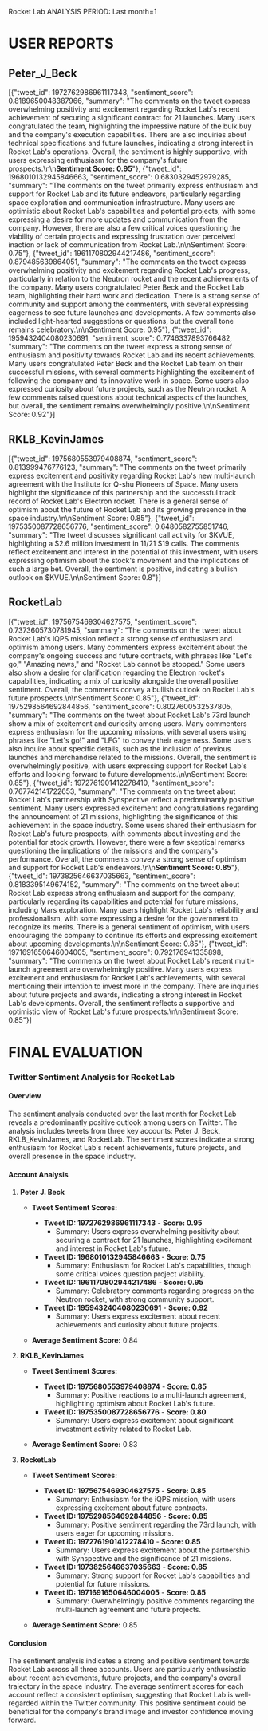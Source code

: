 Rocket Lab
ANALYSIS PERIOD: Last month=1

# USER REPORTS
## Peter_J_Beck
[{"tweet_id": 1972762986961117343, "sentiment_score": 0.8189650048387966, "summary": "The comments on the tweet express overwhelming positivity and excitement regarding Rocket Lab's recent achievement of securing a significant contract for 21 launches. Many users congratulated the team, highlighting the impressive nature of the bulk buy and the company's execution capabilities. There are also inquiries about technical specifications and future launches, indicating a strong interest in Rocket Lab's operations. Overall, the sentiment is highly supportive, with users expressing enthusiasm for the company's future prospects.\n\n**Sentiment Score: 0.95**"}, {"tweet_id": 1968010132945846663, "sentiment_score": 0.6830329452979285, "summary": "The comments on the tweet primarily express enthusiasm and support for Rocket Lab and its future endeavors, particularly regarding space exploration and communication infrastructure. Many users are optimistic about Rocket Lab's capabilities and potential projects, with some expressing a desire for more updates and communication from the company. However, there are also a few critical voices questioning the viability of certain projects and expressing frustration over perceived inaction or lack of communication from Rocket Lab.\n\nSentiment Score: 0.75"}, {"tweet_id": 1961170802944217486, "sentiment_score": 0.879485639864051, "summary": "The comments on the tweet express overwhelming positivity and excitement regarding Rocket Lab's progress, particularly in relation to the Neutron rocket and the recent achievements of the company. Many users congratulated Peter Beck and the Rocket Lab team, highlighting their hard work and dedication. There is a strong sense of community and support among the commenters, with several expressing eagerness to see future launches and developments. A few comments also included light-hearted suggestions or questions, but the overall tone remains celebratory.\n\nSentiment Score: 0.95"}, {"tweet_id": 1959432404080230691, "sentiment_score": 0.7746337893766482, "summary": "The comments on the tweet express a strong sense of enthusiasm and positivity towards Rocket Lab and its recent achievements. Many users congratulated Peter Beck and the Rocket Lab team on their successful missions, with several comments highlighting the excitement of following the company and its innovative work in space. Some users also expressed curiosity about future projects, such as the Neutron rocket. A few comments raised questions about technical aspects of the launches, but overall, the sentiment remains overwhelmingly positive.\n\nSentiment Score: 0.92"}]
## RKLB_KevinJames
[{"tweet_id": 1975680553979408874, "sentiment_score": 0.813999476776123, "summary": "The comments on the tweet primarily express excitement and positivity regarding Rocket Lab's new multi-launch agreement with the Institute for Q-shu Pioneers of Space. Many users highlight the significance of this partnership and the successful track record of Rocket Lab's Electron rocket. There is a general sense of optimism about the future of Rocket Lab and its growing presence in the space industry.\n\nSentiment Score: 0.85"}, {"tweet_id": 1975350087728656776, "sentiment_score": 0.6480582755851746, "summary": "The tweet discusses significant call activity for $KVUE, highlighting a $2.6 million investment in 11/21 $19 calls. The comments reflect excitement and interest in the potential of this investment, with users expressing optimism about the stock's movement and the implications of such a large bet. Overall, the sentiment is positive, indicating a bullish outlook on $KVUE.\n\nSentiment Score: 0.8"}]
## RocketLab
[{"tweet_id": 1975675469304627575, "sentiment_score": 0.7373605730781945, "summary": "The comments on the tweet about Rocket Lab's iQPS mission reflect a strong sense of enthusiasm and optimism among users. Many commenters express excitement about the company's ongoing success and future contracts, with phrases like \"Let's go,\" \"Amazing news,\" and \"Rocket Lab cannot be stopped.\" Some users also show a desire for clarification regarding the Electron rocket's capabilities, indicating a mix of curiosity alongside the overall positive sentiment. Overall, the comments convey a bullish outlook on Rocket Lab's future prospects.\n\nSentiment Score: 0.85"}, {"tweet_id": 1975298564692844856, "sentiment_score": 0.8027600532537805, "summary": "The comments on the tweet about Rocket Lab's 73rd launch show a mix of excitement and curiosity among users. Many commenters express enthusiasm for the upcoming missions, with several users using phrases like \"Let's go!\" and \"LFG\" to convey their eagerness. Some users also inquire about specific details, such as the inclusion of previous launches and merchandise related to the missions. Overall, the sentiment is overwhelmingly positive, with users expressing support for Rocket Lab's efforts and looking forward to future developments.\n\nSentiment Score: 0.85"}, {"tweet_id": 1972761901412278410, "sentiment_score": 0.767742141722653, "summary": "The comments on the tweet about Rocket Lab's partnership with Synspective reflect a predominantly positive sentiment. Many users expressed excitement and congratulations regarding the announcement of 21 missions, highlighting the significance of this achievement in the space industry. Some users shared their enthusiasm for Rocket Lab's future prospects, with comments about investing and the potential for stock growth. However, there were a few skeptical remarks questioning the implications of the missions and the company's performance. Overall, the comments convey a strong sense of optimism and support for Rocket Lab's endeavors.\n\n**Sentiment Score: 0.85**"}, {"tweet_id": 1973825646637035663, "sentiment_score": 0.8183395149674152, "summary": "The comments on the tweet about Rocket Lab express strong enthusiasm and support for the company, particularly regarding its capabilities and potential for future missions, including Mars exploration. Many users highlight Rocket Lab's reliability and professionalism, with some expressing a desire for the government to recognize its merits. There is a general sentiment of optimism, with users encouraging the company to continue its efforts and expressing excitement about upcoming developments.\n\nSentiment Score: 0.85"}, {"tweet_id": 1971691650646004005, "sentiment_score": 0.792176941335898, "summary": "The comments on the tweet about Rocket Lab's recent multi-launch agreement are overwhelmingly positive. Many users express excitement and enthusiasm for Rocket Lab's achievements, with several mentioning their intention to invest more in the company. There are inquiries about future projects and awards, indicating a strong interest in Rocket Lab's developments. Overall, the sentiment reflects a supportive and optimistic view of Rocket Lab's future prospects.\n\nSentiment Score: 0.85"}]
# FINAL EVALUATION
### Twitter Sentiment Analysis for Rocket Lab

#### Overview
The sentiment analysis conducted over the last month for Rocket Lab reveals a predominantly positive outlook among users on Twitter. The analysis includes tweets from three key accounts: Peter J. Beck, RKLB_KevinJames, and RocketLab. The sentiment scores indicate a strong enthusiasm for Rocket Lab's recent achievements, future projects, and overall presence in the space industry.

#### Account Analysis

1. **Peter J. Beck**
   - **Tweet Sentiment Scores:**
     - **Tweet ID: 1972762986961117343** - **Score: 0.95**
       - Summary: Users express overwhelming positivity about securing a contract for 21 launches, highlighting excitement and interest in Rocket Lab's future.
     - **Tweet ID: 1968010132945846663** - **Score: 0.75**
       - Summary: Enthusiasm for Rocket Lab's capabilities, though some critical voices question project viability.
     - **Tweet ID: 1961170802944217486** - **Score: 0.95**
       - Summary: Celebratory comments regarding progress on the Neutron rocket, with strong community support.
     - **Tweet ID: 1959432404080230691** - **Score: 0.92**
       - Summary: Users express excitement about recent achievements and curiosity about future projects.

   - **Average Sentiment Score:** 0.84

2. **RKLB_KevinJames**
   - **Tweet Sentiment Scores:**
     - **Tweet ID: 1975680553979408874** - **Score: 0.85**
       - Summary: Positive reactions to a multi-launch agreement, highlighting optimism about Rocket Lab's future.
     - **Tweet ID: 1975350087728656776** - **Score: 0.80**
       - Summary: Users express excitement about significant investment activity related to Rocket Lab.

   - **Average Sentiment Score:** 0.83

3. **RocketLab**
   - **Tweet Sentiment Scores:**
     - **Tweet ID: 1975675469304627575** - **Score: 0.85**
       - Summary: Enthusiasm for the iQPS mission, with users expressing excitement about future contracts.
     - **Tweet ID: 1975298564692844856** - **Score: 0.85**
       - Summary: Positive sentiment regarding the 73rd launch, with users eager for upcoming missions.
     - **Tweet ID: 1972761901412278410** - **Score: 0.85**
       - Summary: Users express excitement about the partnership with Synspective and the significance of 21 missions.
     - **Tweet ID: 1973825646637035663** - **Score: 0.85**
       - Summary: Strong support for Rocket Lab's capabilities and potential for future missions.
     - **Tweet ID: 1971691650646004005** - **Score: 0.85**
       - Summary: Overwhelmingly positive comments regarding the multi-launch agreement and future projects.

   - **Average Sentiment Score:** 0.85

#### Conclusion
The sentiment analysis indicates a strong and positive sentiment towards Rocket Lab across all three accounts. Users are particularly enthusiastic about recent achievements, future projects, and the company's overall trajectory in the space industry. The average sentiment scores for each account reflect a consistent optimism, suggesting that Rocket Lab is well-regarded within the Twitter community. This positive sentiment could be beneficial for the company's brand image and investor confidence moving forward.